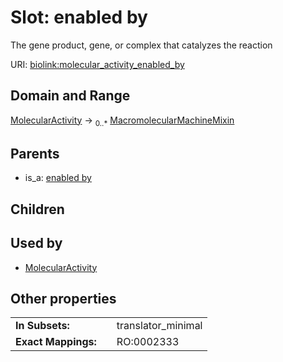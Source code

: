 
# Slot: enabled by


The gene product, gene, or complex that catalyzes the reaction

URI: [biolink:molecular_activity_enabled_by](https://w3id.org/biolink/molecular_activity_enabled_by)


## Domain and Range

[MolecularActivity](MolecularActivity.md) &#8594;  <sub>0..\*</sub> [MacromolecularMachineMixin](MacromolecularMachineMixin.md)

## Parents

 *  is_a: [enabled by](enabled_by.md)

## Children


## Used by

 * [MolecularActivity](MolecularActivity.md)

## Other properties

|  |  |  |
| --- | --- | --- |
| **In Subsets:** | | translator_minimal |
| **Exact Mappings:** | | RO:0002333 |

